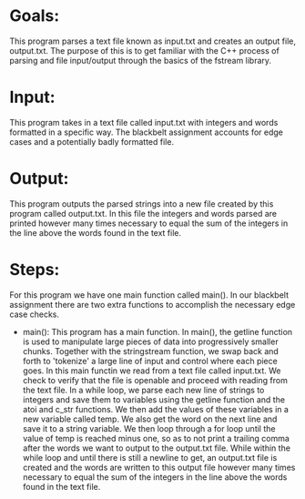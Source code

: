 # Goals: 
This program parses a text file known as input.txt and creates an output file, output.txt. The purpose of this is to get familiar with the C++ process of parsing and file input/output through the basics of the fstream library. 

# Input: 
This program takes in a text file called input.txt with integers and words formatted in a specific way. The blackbelt assignment accounts for edge cases and a potentially badly formatted file.

# Output: 
This program outputs the parsed strings into a new file created by this program called output.txt. In this file the integers and words parsed are printed however many times necessary to equal the sum of the integers in the line above the words found in the text file. 

# Steps: 
For this program we have one main function called main(). In our blackbelt assignment there are two extra functions to accomplish the necessary edge case checks.

- main(): This program has a main function. In main(), the getline function is used to manipulate large pieces of data into progressively smaller chunks. Together with the stringstream function, we swap back and forth to 'tokenize' a large line of input and control where each piece goes. In this main functin we read from a text file called input.txt. We check to verify that the file is openable and proceed with reading from the text file. In a while loop, we parse each new line of strings to integers and save them to variables using the getline function and the atoi and c_str functions. We then add the values of these variables in a new variable called temp. We also get the word on the next line and save it to a string variable. We then loop through a for loop until the value of temp is reached minus one, so as to not print a trailing comma after the words we want to output to the output.txt file. While within the while loop and until there is still a newline to get, an output.txt file is created and the words are written to this output file however many times necessary to equal the sum of the integers in the line above the words found in the text file.
